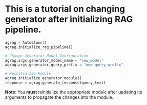 # This is a tutorial on changing generator after initializing RAG pipeline.

```python
agrag = AutoGluon()
agrag.initialize_rag_pipeline()

# Change Generator Model Configuration
agrag.args.generator_model_name = "new_model"
agrag.args.generator_query_prefix = "new query prefix"

# Reinitialize Module
agrag.initialize_generator_module()
response = agrag.generate_response(query_text) 
```
**Note**: You <b>must</b> reinitialize the appropriate module after updating its arguments to propagate the changes into the module.
